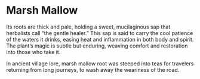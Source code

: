 # Marsh Mallow

Its roots are thick and pale, holding a sweet, mucilaginous sap that herbalists call “the gentle healer.” This sap is said to carry the cool patience of the waters it drinks, easing heat and inflammation in both body and spirit. The plant’s magic is subtle but enduring, weaving comfort and restoration into those who take it.

In ancient village lore, marsh mallow root was steeped into teas for travelers returning from long journeys, to wash away the weariness of the road.

